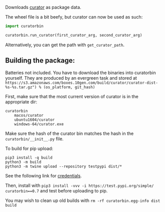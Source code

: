 Downloads [curator](https://github.com/mongodb/curator) as package data. 

The wheel file is a bit beefy, but curator can now be used as such:

```python
import curatorbin

curatorbin.run_curator(first_curator_arg, second_curator_arg)

```
Alternatively, you can get the path with `get_curator_path`.

## Building the package:

Batteries not included. You have to download the binaries into curatorbin yourself.
They are produced by an evergreen task and stored at
`https://s3.amazonaws.com/boxes.10gen.com/build/curator/curator-dist-%s-%s.tar.gz") % (os_platform, git_hash)`

First, make sure that the most current version of curator is in the appropriate dir:

```
curatorbin 
	macos/curator
	ubuntu1604/curator
	windows-64/curator.exe
```

Make sure the hash of the curator bin matches the hash in the `curatorbin/__init__.py` file.

To build for pip upload:

```
pip3 install -q build
python3 -m build
python3 -m twine upload --repository testpypi dist/*

```
See the following link for [credentials](https://packaging.python.org/tutorials/packaging-projects/).

Then, install with `pip3 install -vvv -i https://test.pypi.org/simple/ curatorbin==0.7` and test before uploading to pip.

You may wish to clean up old builds with `rm -rf curatorbin.egg-info dist build`

